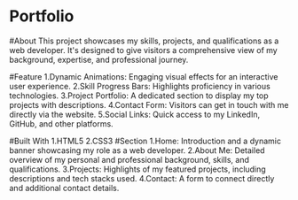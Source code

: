 # Portfolio

#About
This project showcases my skills, projects, and qualifications as a web developer. It's designed to give visitors a comprehensive view of my background, expertise, and professional journey.

#Feature
1.Dynamic Animations: Engaging visual effects for an interactive user experience.
2.Skill Progress Bars: Highlights proficiency in various technologies.
3.Project Portfolio: A dedicated section to display my top projects with descriptions.
4.Contact Form: Visitors can get in touch with me directly via the website.
5.Social Links: Quick access to my LinkedIn, GitHub, and other platforms.

#Built With
1.HTML5
2.CSS3
#Section
1.Home: Introduction and a dynamic banner showcasing my role as a web developer.
2.About Me: Detailed overview of my personal and professional background, skills, and qualifications.
3.Projects: Highlights of my featured projects, including descriptions and tech stacks used.
4.Contact: A form to connect directly and additional contact details.





